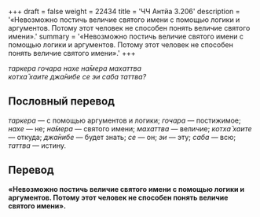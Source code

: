 +++
draft = false
weight = 22434
title = 'ЧЧ Антйа 3.206'
description = '«Невозможно постичь величие святого имени с помощью логики и аргументов. Потому этот человек не способен понять величие святого имени».'
summary = '«Невозможно постичь величие святого имени с помощью логики и аргументов. Потому этот человек не способен понять величие святого имени».'
+++

_таркера гочара нахе на̄мера махаттва  
котха̄ хаите джа̄нибе се эи саба таттва?_

## Пословный перевод

_таркера_ — с помощью аргументов и логики; _гочара_ — постижимое; _нахе_ — не; _на̄мера_ — святого имени; _махаттва_ — величие; _котха̄_ _хаите_ — откуда; _джа̄нибе_ — будет знать; _се_ — он; _эи_ — эту; _саба_ — всю; _таттва_ — истину.

## Перевод

**«Невозможно постичь величие святого имени с помощью логики и аргументов. Потому этот человек не способен понять величие святого имени».**
